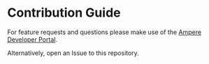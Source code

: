 # Contribution Guide

For feature requests and questions please make use of the [Ampere Developer Portal](https://community.amperecomputing.com/).

Alternatively, open an Issue to this repository.
